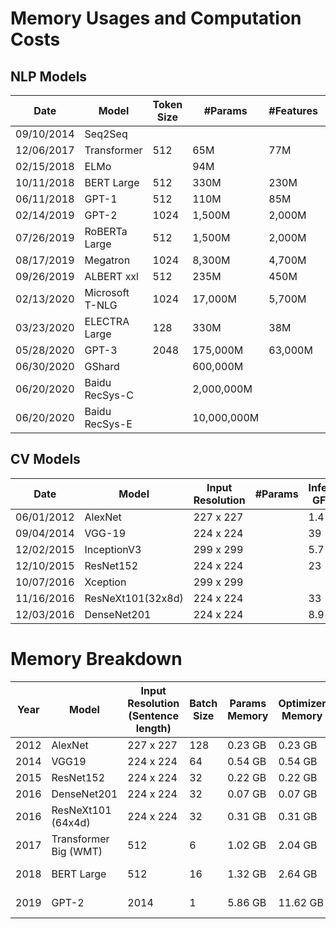 # Memory Usages and Computation Costs

## NLP Models

|    Date    |      Model      | Token Size |   #Params   | #Features | Inference GFLOPs | Training PFLOPs |
|------------|-----------------|------------|-------------|-----------|------------------|-----------------|
| 09/10/2014 | Seq2Seq         |            |             |           |                  | 11,000          |
| 12/06/2017 | Transformer     |        512 | 65M         | 77M       | 54               | 23,000          |
| 02/15/2018 | ELMo            |            | 94M         |           |                  | 3,300           |
| 10/11/2018 | BERT Large      |        512 | 330M        | 230M      | 340              | 250,000         |
| 06/11/2018 | GPT-1           |        512 | 110M        | 85M       | 96               | 57,000          |
| 02/14/2019 | GPT-2           |       1024 | 1,500M      | 2,000M    | 3,400            |                 |
| 07/26/2019 | RoBERTa Large   |        512 | 1,500M      | 2,000M    | 3,400            | 4,300,000       |
| 08/17/2019 | Megatron        |       1024 | 8,300M      | 4,700M    | 18,000           | 8,100,000       |
| 09/26/2019 | ALBERT xxl      |        512 | 235M        | 450M      | 2,500            | 31,000,000      |
| 02/13/2020 | Microsoft T-NLG |       1024 | 17,000M     | 5,700M    | 36,000           | 28,000,000      |
| 03/23/2020 | ELECTRA Large   |        128 | 330M        | 38M       | 79               | 3,100,000       |
| 05/28/2020 | GPT-3           |       2048 | 175,000M    | 63,000M   | 740,000          | 310,000,000     |
| 06/30/2020 | GShard          |            | 600,000M    |           |                  |                 |
| 06/20/2020 | Baidu RecSys-C  |            | 2,000,000M  |           | ~O(0.1)          |                 |
| 06/20/2020 | Baidu RecSys-E  |            | 10,000,000M |           | ~O(0.1)          |                 |


## CV Models

| Date     |           Model            | Input Resolution | #Params | Inference GFLOPs | Training PFLOPs |
|----------|----------------------------|------------------|---------|------------------|-----------------|
|06/01/2012| AlexNet                    | 227 x 227        |         |              1.4 |             460 |
|09/04/2014| VGG-19                     | 224 x 224        |         |               39 |          11,000 |
|12/02/2015| InceptionV3                | 299 x 299        |         |              5.7 |         100,000 |
|12/10/2015| ResNet152                  | 224 x 224        |         |               23 |          11,000 |
|10/07/2016| Xception                   | 299 x 299        |         |                  |         450,000 |
|11/16/2016| ResNeXt101(32x8d)          | 224 x 224        |         |               33 |          12,000 |
|12/03/2016| DenseNet201                | 224 x 224        |         |              8.9 |           2,800 |


# Memory Breakdown
| Year |           Model            | Input Resolution (Sentence length)|  Batch Size   | Params Memory    | Optimizer Memory  | Activation Memory | Total Memory |
|------|----------------------------|-----------------------------------|---------------|------------------|-------------------|-------------------|--------------|
| 2012 | AlexNet                    | 227 x 227                         | 128           | 0.23 GB          | 0.23 GB           | 0.71 GB           |  1.71 GB     |           
| 2014 | VGG19                      | 224 x 224                         | 64            | 0.54 GB          | 0.54 GB           | 4.64 GB           |  5.72 GB     |
| 2015 | ResNet152                  | 224 x 224                         | 32            | 0.22 GB          | 0.22 GB           | 5.14 GB           |  5.58 GB     |
| 2016 | DenseNet201                | 224 x 224                         | 32            | 0.07 GB          | 0.07 GB           | 6.04 GB           |  6.18 GB     |
| 2016 | ResNeXt101 (64x4d)         | 224 x 224                         | 32            | 0.31 GB          | 0.31 GB           | 7.34 GB           |  7.96 GB     |
| 2017 | Transformer Big (WMT)      | 512                               | 6             | 1.02 GB          | 2.04 GB           | 11.78 GB          |  14.84 GB    |
| 2018 | BERT Large                 | 512                               | 16            | 1.32 GB          | 2.64 GB           | 14.38 GB          |  18.34 GB    | 
| 2019 | GPT-2                      | 2014                              | 1             | 5.86 GB          | 11.62 GB          | 8.63 GB           |  26.21 GB    |
